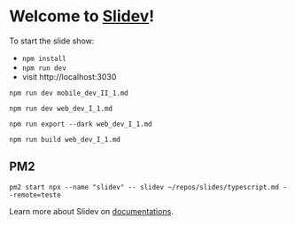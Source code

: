 # Welcome to [Slidev](https://github.com/slidevjs/slidev)!

To start the slide show:

- `npm install`
- `npm run dev`
- visit http://localhost:3030

`npm run dev mobile_dev_II_1.md` 

`npm run dev web_dev_I_1.md`

`npm run export --dark web_dev_I_1.md`

`npm run build web_dev_I_1.md`


## PM2

`pm2 start npx --name "slidev" -- slidev ~/repos/slides/typescript.md --remote=teste`

Learn more about Slidev on [documentations](https://sli.dev/).
